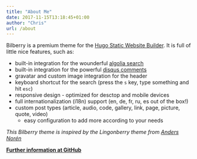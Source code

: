 ```yaml
---
title: "About Me"
date: 2017-11-15T13:18:45+01:00
author: "Chris"
url: /about
---
```

Bilberry is a premium theme for the [Hugo Static Website Builder](https://gohugo.io).
It is full of little nice features, such as:

- built-in integration for the wounderful [algolia search](https://algolia.com)
- built-in integration for the powerful [disqus comments](https://disqus.com)
- gravatar and custom image integration for the header
- keyboard shortcut for the search (press the `s` key, type something and hit `esc`)
- responsive design - optimized for desctop and mobile devices
- full internationalization (i18n) support (en, de, fr, ru, es out of the box!)
- custom post types (article, audio, code, gallery, link, page, picture, quote, video)
    - easy configuration to add more according to your needs


*This Bilberry theme is inspired by the Lingonberry theme from [Anders Norén](http://www.andersnoren.se/teman/lingonberry-wordpress-theme/)*

**[Further information at GitHub](https://github.com/Lednerb/bilberry-hugo-theme)**
